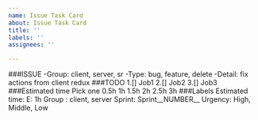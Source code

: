 ```yaml
---
name: Issue Task Card
about: Issue Task Card
title: ''
labels: ''
assignees: ''

---
```


###ISSUE
-Group: client, server, sr
-Type: bug, feature, delete
-Detail: fix actions from client redux
###TODO
 1.[] Job1
 2.[] Job2
 3.[] Job3
###Estimated time
Pick one
0.5h
1h
1.5h
2h
2.5h
3h
###Labels
Estimated time: E: 1h
Group : client, server
Sprint: Sprint__NUMBER__
Urgency: High, Middle, Low
